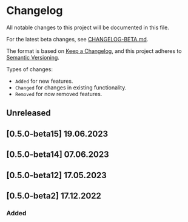 # Changelog

All notable changes to this project will be documented in this file.

For the latest beta changes, see [CHANGELOG-BETA.md](./CHANGELOG-BETA.md).

The format is based on [Keep a Changelog](https://keepachangelog.com/en/1.0.0/),
and this project adheres to [Semantic Versioning](https://semver.org/spec/v2.0.0.html).

Types of changes:

- `Added` for new features.
- `Changed` for changes in existing functionality.
- `Removed` for now removed features.

## Unreleased

## [0.5.0-beta15] 19.06.2023

## [0.5.0-beta14] 07.06.2023

## [0.5.0-beta12] 17.05.2023

## [0.5.0-beta2] 17.12.2022

### Added

